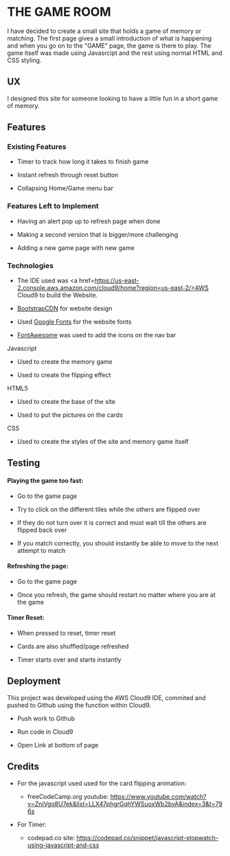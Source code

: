 # THE GAME ROOM

I have decided to create a small site that holds a game of memory or matching. The first page gives a small introduction of what is happening and when you go on to the "GAME" page, the game is there to play. The game itself was made using Javasrcipt and the rest using normal HTML and CSS styling.

## UX

I designed this site for someone looking to have a little fun in a short game of memory.

## Features

### Existing Features

- Timer to track how long it takes to finish game

- Instant refresh through reset button

- Collapsing Home/Game menu bar

### Features Left to Implement

- Having an alert pop up to refresh page when done

- Making a second version that is bigger/more challenging

- Adding a new game page with new game

### Technologies

- The IDE used was <a href=https://us-east-2.console.aws.amazon.com/cloud9/home?region=us-east-2/>AWS Cloud9</a> to build the Website.

- <a href=https://www.bootstrapcdn.com/>BootstrapCDN</a> for website design

- Used <a href=https://fonts.google.com/>Google Fonts</a> for the website fonts

- <a href=https://fontawesome.com/>FontAwesome</a> was used to add the icons on the nav bar

Javascript

- Used to create the memory game

- Used to create the flipping effect

HTML5

- Used to create the base of the site

- Used to put the pictures on the cards

CSS

- Used to create the styles of the site and memory game itself

## Testing

#### Playing the game too fast:

- Go to the game page

- Try to click on the different tiles while the others are flipped over

- If they do not turn over it is correct and must wait till the others are flipped back over

- If you match correctly, you should instantly be able to move to the next attempt to match

#### Refreshing the page:

- Go to the game page

- Once you refresh, the game should restart no matter where you are at the game

#### Timer Reset:

- When pressed to reset, timer reset

- Cards are also shuffled/page refreshed

- Timer starts over and starts instantly

## Deployment

This project was developed using the AWS Cloud9 IDE, commited and pushed to Github using the function within Cloud9.

- Push work to Github

- Run code in Cloud9

- Open Link at bottom of page

## Credits

- For the javascript used used for the card flipping animation:
    
    - freeCodeCamp.org youtube: https://www.youtube.com/watch?v=ZniVgo8U7ek&list=LLX47phgrGqhYWSuoxWb2bvA&index=3&t=796s

- For Timer:
    
    - codepad.co site: https://codepad.co/snippet/javascript-stopwatch-using-javascript-and-css